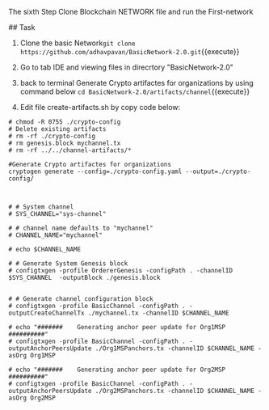 The sixth Step
Clone Blockchain NETWORK file and run the First-network 

## Task

1. Clone the basic Network`git clone https://github.com/adhavpavan/BasicNetwork-2.0.git`{{execute}}

2. Go to tab IDE and viewing files in direcrtory "BasicNetwork-2.0"

3. back to terminal Generate Crypto artifactes for organizations by using command below
   `cd BasicNetwork-2.0/artifacts/channel`{{execute}}

4. Edit file create-artifacts.sh by copy code below:
``` 
# chmod -R 0755 ./crypto-config
# Delete existing artifacts
# rm -rf ./crypto-config
# rm genesis.block mychannel.tx
# rm -rf ../../channel-artifacts/*

#Generate Crypto artifactes for organizations
cryptogen generate --config=./crypto-config.yaml --output=./crypto-config/



# # System channel
# SYS_CHANNEL="sys-channel"

# # channel name defaults to "mychannel"
# CHANNEL_NAME="mychannel"

# echo $CHANNEL_NAME

# # Generate System Genesis block
# configtxgen -profile OrdererGenesis -configPath . -channelID $SYS_CHANNEL  -outputBlock ./genesis.block


# # Generate channel configuration block
# configtxgen -profile BasicChannel -configPath . -outputCreateChannelTx ./mychannel.tx -channelID $CHANNEL_NAME

# echo "#######    Generating anchor peer update for Org1MSP  ##########"
# configtxgen -profile BasicChannel -configPath . -outputAnchorPeersUpdate ./Org1MSPanchors.tx -channelID $CHANNEL_NAME -asOrg Org1MSP

# echo "#######    Generating anchor peer update for Org2MSP  ##########"
# configtxgen -profile BasicChannel -configPath . -outputAnchorPeersUpdate ./Org2MSPanchors.tx -channelID $CHANNEL_NAME -asOrg Org2MSP
```